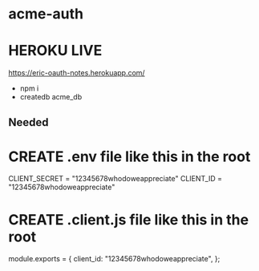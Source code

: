 # acme-auth

# HEROKU LIVE

https://eric-oauth-notes.herokuapp.com/

- npm i
- createdb acme_db

## Needed

# CREATE .env file like this in the root

CLIENT_SECRET = "12345678whodoweappreciate"
CLIENT_ID = "12345678whodoweappreciate"

# CREATE .client.js file like this in the root

module.exports = {
client_id: "12345678whodoweappreciate",
};
